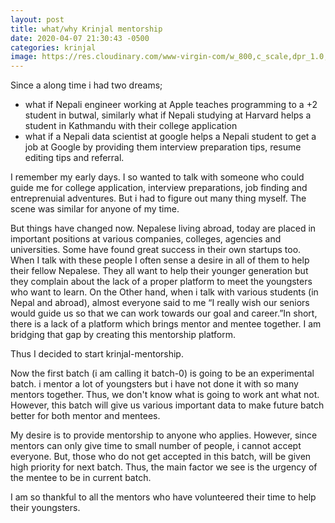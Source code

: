 ```yaml
---
layout: post
title: what/why Krinjal mentorship
date: 2020-04-07 21:30:43 -0500
categories: krinjal
image: https://res.cloudinary.com/www-virgin-com/w_800,c_scale,dpr_1.0,f_auto,fl_lossy,q_auto/virgin-com-prod/sites/virgin.com/files/bcoe.png
---
```


Since a along time i had two dreams;

- what if Nepali engineer working at Apple teaches programming to a +2 student in butwal, similarly what if Nepali studying at Harvard helps a student in Kathmandu with their college application
- what if a Nepali data scientist at google helps a Nepali student to get a job at Google by providing them interview preparation tips, resume editing tips and referral.

I remember my early days. I so wanted to talk with someone who could guide me for college application, interview preparations, job finding and entreprenuial adventures. But i had to figure out many thing myself. The scene was similar for anyone of my time.

But things have changed now. Nepalese living abroad, today are placed in important positions at various companies, colleges, agencies and universities. Some have found great success in their own startups too. When I talk with these people I often sense a desire in all of them to help their fellow Nepalese. They all want to help their younger generation but they complain about the lack of a proper platform to meet the youngsters who want to learn. On the Other hand, when i talk with various students (in Nepal and abroad), almost everyone said to me “I really wish our seniors would guide us so that we can work towards our goal and career.”In short, there is a lack of a platform which brings mentor and mentee together. I am bridging that gap by creating this mentorship platform.

Thus I decided to start krinjal-mentorship.

Now the first batch (i am calling it batch-0) is going to be an experimental batch. i mentor a lot of youngsters but i have not done it with so many mentors together. Thus, we don't know what is going to work ant what not. However, this batch will give us various important data to make future batch better for both mentor and mentees.

My desire is to provide mentorship to anyone who applies. However, since mentors can only give time to small number of people, i cannot accept everyone. But, those who do not get accepted in this batch, will be given high priority for next batch. Thus, the main factor we see is the urgency of the mentee to be in current batch.

I am so thankful to all the mentors who have volunteered their time to help their youngsters.
